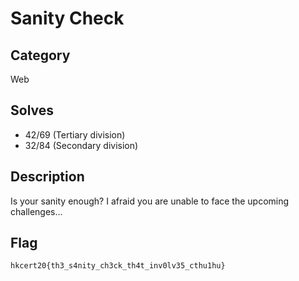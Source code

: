 Sanity Check
===

## Category

Web

## Solves

* 42/69 (Tertiary division)
* 32/84 (Secondary division)

## Description
  
Is your sanity enough? I afraid you are unable to face the upcoming challenges...

## Flag

`hkcert20{th3_s4nity_ch3ck_th4t_inv0lv35_cthu1hu}`
